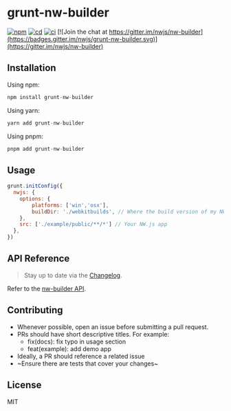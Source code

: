 # grunt-nw-builder

[![npm](https://img.shields.io/npm/v/grunt-nw-builder.svg?style=flat)](https://www.npmjs.com/package/nw-builder)
[![cd](https://github.com/nwjs/grunt-nw-builder/actions/workflows/cd.yml/badge.svg)](https://github.com/nwjs/grunt-nw-builder/actions/workflows/cd.yml)
[![ci](https://github.com/nwjs/grunt-nw-builder/actions/workflows/ci.yml/badge.svg)](https://github.com/nwjs/grunt-nw-builder/actions/workflows/ci.yml)
[![Join the chat at https://gitter.im/nwjs/nw-builder](https://badges.gitter.im/nwjs/grunt-nw-builder.svg)](https://gitter.im/nwjs/nw-builder)

## Installation

Using npm:
```javascript
npm install grunt-nw-builder
```

Using yarn:
```javascript
yarn add grunt-nw-builder
```

Using pnpm:
```javascript
pnpm add grunt-nw-builder
```

## Usage

```javascript
grunt.initConfig({
  nwjs: {
    options: {
        platforms: ['win','osx'],
        buildDir: './webkitbuilds', // Where the build version of my NW.js app is saved
    },
    src: ['./example/public/**/*'] // Your NW.js app
  },
})
```

## API Reference

> Stay up to date via the [Changelog](https://github.com/nwjs/grunt-nw-builder/blob/master/.github/CHANGELOG.md).

Refer to the [nw-builder API](https://github.com/nwutils/nw-builder/#api-reference).

## Contributing

- Whenever possible, open an issue before submitting a pull request.
- PRs should have short descriptive titles. For example:
    - fix(docs): fix typo in usage section
    - feat(example): add demo app
- Ideally, a PR should reference a related issue
- ~Ensure there are tests that cover your changes~

## License

MIT